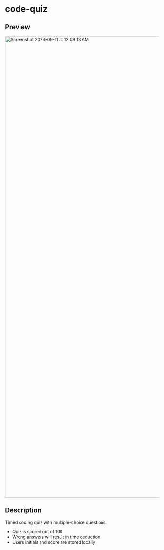 # code-quiz
## Preview
<img width="1512" alt="Screenshot 2023-09-11 at 12 09 13 AM" src="https://github.com/BrianPizz/code-quiz/assets/138056153/c04d336e-7eac-4b59-bce6-117bdc33febf">

## Description
Timed coding quiz with multiple-choice questions.
* Quiz is scored out of 100
* Wrong answers will result in time deduction
* Users initials and score are stored locally
